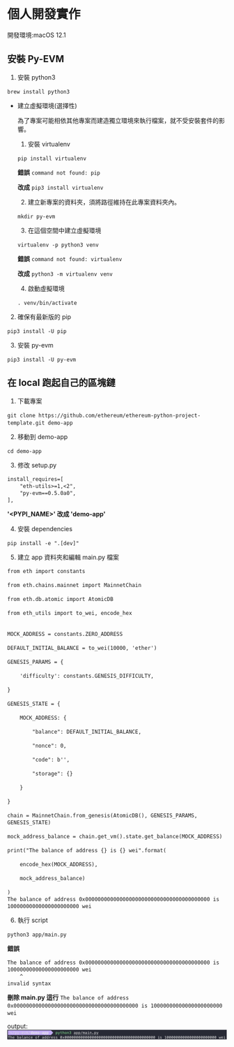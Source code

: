 # 個人開發實作

開發環境:macOS 12.1


## 安裝 Py-EVM

1. 安裝 python3

`brew install python3`


- 建立虛擬環境(選擇性)

  為了專案可能相依其他專案而建造獨立環境來執行檔案，就不受安裝套件的影響。

    1. 安裝 virtualenv

    `pip install virtualenv`

    **錯誤**
    `command not found: pip`

    **改成**
    `pip3 install virtualenv`

    2. 建立新專案的資料夾，須將路徑維持在此專案資料夾內。

    `mkdir py-evm`

    3. 在這個空間中建立虛擬環境

    `virtualenv -p python3 venv`

    **錯誤**
    `command not found: virtualenv`

    **改成**
    `python3 -m virtualenv venv`

    4. 啟動虛擬環境

    `. venv/bin/activate`


2. 確保有最新版的 pip

`pip3 install -U pip`


3. 安裝 py-evm

`pip3 install -U py-evm`


## 在 local 跑起自己的區塊鏈

1. 下載專案

`git clone https://github.com/ethereum/ethereum-python-project-template.git demo-app`


2. 移動到 demo-app

`cd demo-app`


3. 修改 setup.py

```
install_requires=[
    "eth-utils>=1,<2",
    "py-evm==0.5.0a0",
],
```

**'<PYPI_NAME>' 改成 'demo-app'**


4. 安裝 dependencies

`pip install -e ".[dev]"`


5. 建立 app 資料夾和編輯 main.py 檔案

```
from eth import constants

from eth.chains.mainnet import MainnetChain

from eth.db.atomic import AtomicDB

from eth_utils import to_wei, encode_hex


MOCK_ADDRESS = constants.ZERO_ADDRESS

DEFAULT_INITIAL_BALANCE = to_wei(10000, 'ether')

GENESIS_PARAMS = {

    'difficulty': constants.GENESIS_DIFFICULTY,

}

GENESIS_STATE = {

    MOCK_ADDRESS: {

        "balance": DEFAULT_INITIAL_BALANCE,

        "nonce": 0,

        "code": b'',

        "storage": {}

    }

}

chain = MainnetChain.from_genesis(AtomicDB(), GENESIS_PARAMS, GENESIS_STATE)

mock_address_balance = chain.get_vm().state.get_balance(MOCK_ADDRESS)

print("The balance of address {} is {} wei".format(

    encode_hex(MOCK_ADDRESS),

    mock_address_balance)

)
The balance of address 0x0000000000000000000000000000000000000000 is 10000000000000000000000 wei
```


6. 執行 script

`python3 app/main.py`


**錯誤**
```
The balance of address 0x0000000000000000000000000000000000000000 is 10000000000000000000000 wei
    ^
invalid syntax
```
**刪除 main.py 這行**
`The balance of address 0x0000000000000000000000000000000000000000 is 10000000000000000000000 wei`

output:
![](./balance.png)
